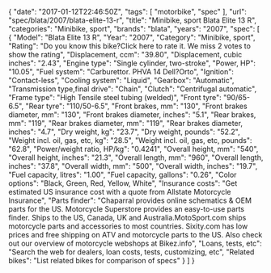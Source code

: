 {
    "date": "2017-01-12T22:46:50Z",
    "tags": [
        "motorbike",
        "spec"
    ],
    "url": "spec\/blata\/2007\/blata-elite-13-r",
    "title": "Minibike, sport Blata Elite 13 R",
    "categories": "Minibike, sport",
    "brands": "blata",
    "years": "2007",
    "spec": [
        {
            "Model": "Blata Elite 13 R",
            "Year": "2007",
            "Category": "Minibike, sport",
            "Rating": "Do you know this bike?Click here to rate it. We miss 2 votes to show the rating",
            "Displacement, ccm": "39.80",
            "Displacement, cubic inches": "2.43",
            "Engine type": "Single cylinder, two-stroke",
            "Power, HP": "10.05",
            "Fuel system": "Carburettor. PHVA 14 Dell?Orto",
            "Ignition": "Contact-less",
            "Cooling system": "Liquid",
            "Gearbox": "Automatic",
            "Transmission type,final drive": "Chain",
            "Clutch": "Centrifugal automatic",
            "Frame type": "High Tensile steel tubing (welded)",
            "Front tyre": "90\/65-6.5",
            "Rear tyre": "110\/50-6.5",
            "Front brakes, mm": "130",
            "Front brakes diameter, mm": "130",
            "Front brakes diameter, inches": "5.1",
            "Rear brakes, mm": "119",
            "Rear brakes diameter, mm": "119",
            "Rear brakes diameter, inches": "4.7",
            "Dry weight, kg": "23.7",
            "Dry weight, pounds": "52.2",
            "Weight incl. oil, gas, etc, kg": "28.5",
            "Weight incl. oil, gas, etc, pounds": "62.8",
            "Power\/weight ratio, HP\/kg": "0.4241",
            "Overall height, mm": "540",
            "Overall height, inches": "21.3",
            "Overall length, mm": "960",
            "Overall length, inches": "37.8",
            "Overall width, mm": "500",
            "Overall width, inches": "19.7",
            "Fuel capacity, litres": "1.00",
            "Fuel capacity, gallons": "0.26",
            "Color options": "Black, Green, Red, Yellow, White",
            "Insurance costs": "Get estimated US insurance cost with a quote from Allstate Motorcycle Insurance",
            "Parts finder": "Chaparral provides online schematics & OEM parts for the US.   Motorcycle Superstore provides an easy-to-use parts finder. Ships to the US, Canada, UK and Australia.MotoSport.com ships motorcycle parts and accessories to most countries.    Sixity.com has low prices and free shipping on ATV and motorcycle parts to the US. Also check out our overview of motorcycle webshops at Bikez.info",
            "Loans, tests, etc": "Search the web for dealers, loan costs, tests, customizing, etc",
            "Related bikes": "List related bikes for comparison of specs"
        }
    ]
}